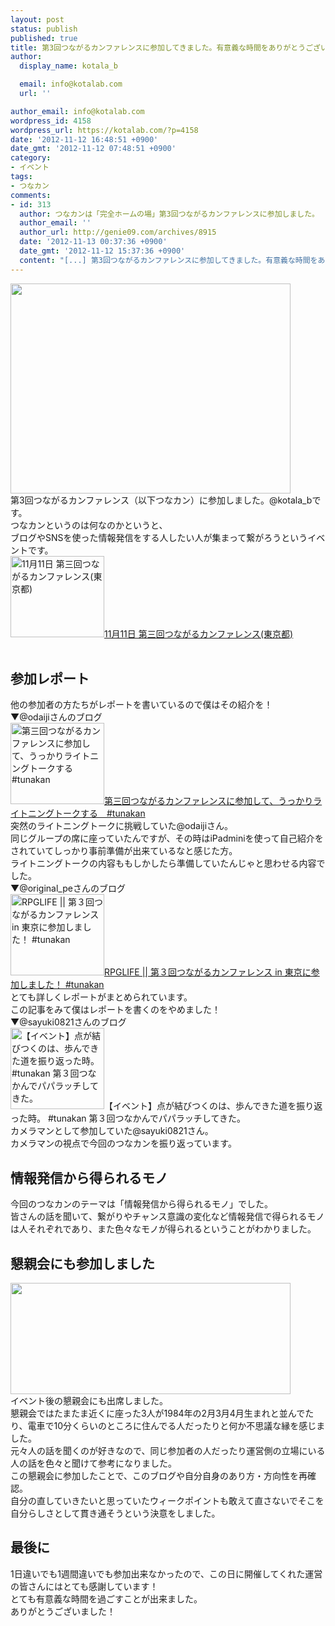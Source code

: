 ```yaml
---
layout: post
status: publish
published: true
title: 第3回つながるカンファレンスに参加してきました。有意義な時間をありがとうございました！#tunakanいべんt
author:
  display_name: kotala_b

  email: info@kotalab.com
  url: ''

author_email: info@kotalab.com
wordpress_id: 4158
wordpress_url: https://kotalab.com/?p=4158
date: '2012-11-12 16:48:51 +0900'
date_gmt: '2012-11-12 07:48:51 +0900'
category:
- イベント
tags:
- つなカン
comments:
- id: 313
  author: つなカンは「完全ホームの場」第3回つながるカンファレンスに参加しました。 | Happino
  author_email: ''
  author_url: http://genie09.com/archives/8915
  date: '2012-11-13 00:37:36 +0900'
  date_gmt: '2012-11-12 15:37:36 +0900'
  content: "[...] 第3回つながるカンファレンスに参加してきました。有意義な時間をありが... [...]"
---
```

<p><a href="https://kotalab.com/wp-content/uploads/tunakan_121112.jpg" target="_blank"><img src="https://kotalab.com/wp-content/uploads/tunakan_121112.jpg" alt="" title="tunakan_121112" width="448" height="336" class="alignnone size-full wp-image-4169" /></a><br />
第3回つながるカンファレンス（以下つなカン）に参加しました。@kotala_bです。<br />
つなカンというのは何なのかというと、<br />
ブログやSNSを使った情報発信をする人したい人が集まって繋がろうというイベントです。<br />
<a href="http://kokucheese.com/event/index/55634/" target="_blank"><img  class="alignleft" src="https://capture.heartrails.com/150x130?http://kokucheese.com/event/index/55634/" alt="11月11日 第三回つながるカンファレンス(東京都)" width="150" height="130" /></a><a href="http://kokucheese.com/event/index/55634/" target="_blank">11月11日 第三回つながるカンファレンス(東京都)</a><a href="https://b.hatena.ne.jp/entry/http://kokucheese.com/event/index/55634/" target="_blank"><img border="0" src="https://b.hatena.ne.jp/entry/image/http://kokucheese.com/event/index/55634/" alt="" /></a><br style="clear:both;" /><br />
<!--more--></p>
<h2>参加レポート</h2>
<p>他の参加者の方たちがレポートを書いているので僕はその紹介を！<br />
▼@odaijiさんのブログ<br />
<a href="http://www.odaiji.com/blog/?p=2676" target="_blank"><img  class="alignleft" src="https://capture.heartrails.com/150x130?http://www.odaiji.com/blog/?p=2676" alt="第三回つながるカンファレンスに参加して、うっかりライトニングトークする　#tunakan" width="150" height="130" /></a><a href="http://www.odaiji.com/blog/?p=2676" target="_blank">第三回つながるカンファレンスに参加して、うっかりライトニングトークする　#tunakan</a><a href="https://b.hatena.ne.jp/entry/http://www.odaiji.com/blog/?p=2676" target="_blank"><img border="0" src="https://b.hatena.ne.jp/entry/image/http://www.odaiji.com/blog/?p=2676" alt="" /></a><br style="clear:both;" />突然のライトニングトークに挑戦していた@odaijiさん。<br />
同じグループの席に座っていたんですが、その時はiPadminiを使って自己紹介をされていてしっかり事前準備が出来ているなと感じた方。<br />
ライトニングトークの内容ももしかしたら準備していたんじゃと思わせる内容でした。<br />
▼@original_peさんのブログ<br />
<a href="http://www.rpglife.net/tunakan-tokyo3/" target="_blank"><img  class="alignleft" src="https://capture.heartrails.com/150x130?http://www.rpglife.net/tunakan-tokyo3/" alt="RPGLIFE || 第３回つながるカンファレンス in 東京に参加しました！ #tunakan" width="150" height="130" /></a><a href="http://www.rpglife.net/tunakan-tokyo3/" target="_blank">RPGLIFE || 第３回つながるカンファレンス in 東京に参加しました！ #tunakan</a><a href="https://b.hatena.ne.jp/entry/http://www.rpglife.net/tunakan-tokyo3/" target="_blank"><img border="0" src="https://b.hatena.ne.jp/entry/image/http://www.rpglife.net/tunakan-tokyo3/" alt="" /></a><br style="clear:both;" />とても詳しくレポートがまとめられています。<br />
この記事をみて僕はレポートを書くのをやめました！<br />
▼@sayuki0821さんのブログ<br />
<img  class="alignleft" src="https://capture.heartrails.com/150x130?http://sayuki0821.com/wp/archives/6656" alt="【イベント】点が結びつくのは、歩んできた道を振り返った時。 #tunakan 第３回つなかんでパパラッチしてきた。" width="150" height="130" />【イベント】点が結びつくのは、歩んできた道を振り返った時。 #tunakan 第３回つなかんでパパラッチしてきた。<br style="clear:both;" />カメラマンとして参加していた@sayuki0821さん。<br />
カメラマンの視点で今回のつなカンを振り返っています。</p>
<h2>情報発信から得られるモノ</h2>
<p>今回のつなカンのテーマは「情報発信から得られるモノ」でした。<br />
皆さんの話を聞いて、繋がりやチャンス意識の変化など情報発信で得られるモノは人それぞれであり、また色々なモノが得られるということがわかりました。</p>
<h2>懇親会にも参加しました</h2>
<p><a href="https://kotalab.com/wp-content/uploads/tunakan_121112_01.jpg" target="_blank"><img src="https://kotalab.com/wp-content/uploads/tunakan_121112_01.jpg" alt="" title="tunakan_121112_01" width="448" height="178" class="alignnone size-full wp-image-4170" /></a><br />
イベント後の懇親会にも出席しました。<br />
懇親会ではたまたま近くに座った3人が1984年の2月3月4月生まれと並んでたり、電車で10分くらいのところに住んでる人だったりと何か不思議な縁を感じました。<br />
元々人の話を聞くのが好きなので、同じ参加者の人だったり運営側の立場にいる人の話を色々と聞けて参考になりました。<br />
この懇親会に参加したことで、このブログや自分自身のあり方・方向性を再確認。<br />
自分の直していきたいと思っていたウィークポイントも敢えて直さないでそこを自分らしさとして貫き通そうという決意をしました。</p>
<h2>最後に</h2>
<p>1日違いでも1週間違いでも参加出来なかったので、この日に開催してくれた運営の皆さんにはとても感謝しています！<br />
とても有意義な時間を過ごすことが出来ました。<br />
ありがとうございました！</p>
